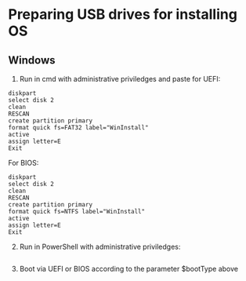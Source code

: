 # Preparing USB drives for installing OS

## Windows

1. Run in cmd with administrative priviledges and paste for UEFI:

```
diskpart
select disk 2
clean
RESCAN
create partition primary
format quick fs=FAT32 label="WinInstall"
active
assign letter=E
Exit
```

For BIOS:
```
diskpart
select disk 2
clean
RESCAN
create partition primary
format quick fs=NTFS label="WinInstall"
active
assign letter=E
Exit
```

2. Run in PowerShell with administrative priviledges:

```PowerShell
```

3. Boot via UEFI or BIOS according to the parameter $bootType above